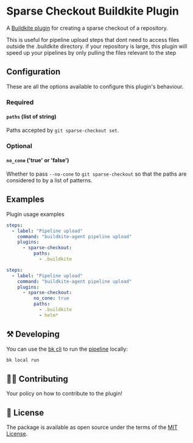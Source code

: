 # Sparse Checkout Buildkite Plugin

A [Buildkite plugin](https://buildkite.com/docs/agent/v3/plugins) for creating a sparse checkout of a repository.

This is useful for pipeline upload steps that dont need to access files outside the .buildkite directory. if your repository is large, this plugin will speed up your pipelines by only pulling the files relevant to the step

## Configuration

These are all the options available to configure this plugin's behaviour.

### Required

#### `paths` (list of string)

Paths accepted by `git sparse-checkout set`.

### Optional

#### `no_cone` ('true' or 'false')

Whether to pass `--no-cone` to `git sparse-checkout` so that the paths are considered to by a list of patterns.

## Examples

Plugin usage examples

```yaml
steps:
  - label: "Pipeline upload"
    command: "buildkite-agent pipeline upload"
    plugins:
      - sparse-checkout:
          paths:
            - .buildkite
```

```yaml
steps:
  - label: "Pipeline upload"
    command: "buildkite-agent pipeline upload"
    plugins:
      - sparse-checkout:
          no_cone: true
          paths:
            - .buildkite
            - helm*
```

## ⚒ Developing

You can use the [bk cli](https://github.com/buildkite/cli) to run the [pipeline](.buildkite/pipeline.yml) locally:

```bash
bk local run
```

## 👩‍💻 Contributing

Your policy on how to contribute to the plugin!

## 📜 License

The package is available as open source under the terms of the [MIT License](https://opensource.org/licenses/MIT).
